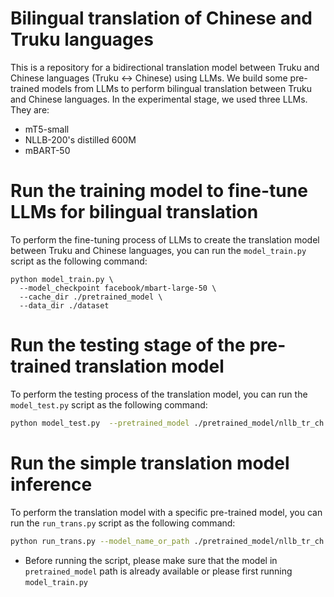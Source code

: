 # Bilingual translation of Chinese and Truku languages
This is a repository for a bidirectional translation model between Truku and Chinese languages (Truku ↔ Chinese) using LLMs. We build some pre-trained models from LLMs to perform bilingual translation between Truku and Chinese languages. In the experimental stage, we used three LLMs. They are:
* mT5-small
* NLLB-200's distilled 600M
* mBART-50

# Run the training model to fine-tune LLMs for bilingual translation
To perform the fine-tuning process of LLMs to create the translation model between Truku and Chinese languages, you can run the `model_train.py` script as the following command:
```bashmodel_train
python model_train.py \
  --model_checkpoint facebook/mbart-large-50 \
  --cache_dir ./pretrained_model \
  --data_dir ./dataset
```
# Run the testing stage of the pre-trained translation model
To perform the testing process of the translation model, you can run the `model_test.py` script as the following command:
```bash
python model_test.py  --pretrained_model ./pretrained_model/nllb_tr_ch --data_dir ./dataset
```

# Run the simple translation model inference
To perform the translation model with a specific pre-trained model, you can run the `run_trans.py` script as the following command:
```bash
python run_trans.py --model_name_or_path ./pretrained_model/nllb_tr_ch
```
* Before running the script, please make sure that the model in `pretrained_model` path is already available or please first running `model_train.py`
